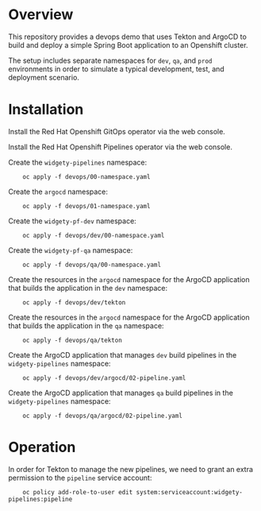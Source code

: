 # Overview

This repository provides a devops demo that uses Tekton and ArgoCD to build and deploy a simple Spring Boot application to an Openshift cluster.

The setup includes separate namespaces for `dev`, `qa`, and `prod` environments in order to simulate a typical development, test, and deployment scenario.

# Installation
Install the Red Hat Openshift GitOps operator via the web console.

Install the Red Hat Openshift Pipelines operator via the web console.

Create the `widgety-pipelines` namespace:
```
    oc apply -f devops/00-namespace.yaml
```
Create the `argocd` namespace:
```
    oc apply -f devops/01-namespace.yaml
```
Create the `widgety-pf-dev` namespace:
```
    oc apply -f devops/dev/00-namespace.yaml
```
Create the `widgety-pf-qa` namespace:
```
    oc apply -f devops/qa/00-namespace.yaml
```
Create the resources in the `argocd` namespace for the ArgoCD application that builds the application in the `dev` namespace:
```
    oc apply -f devops/dev/tekton
```
Create the resources in the `argocd` namespace for the ArgoCD application that builds the application in the `qa` namespace:
```
    oc apply -f devops/qa/tekton
```
Create the ArgoCD application that manages `dev` build pipelines in the `widgety-pipelines` namespace:
```
    oc apply -f devops/dev/argocd/02-pipeline.yaml
```
Create the ArgoCD application that manages `qa` build pipelines in the `widgety-pipelines` namespace:
```
    oc apply -f devops/qa/argocd/02-pipeline.yaml
```

# Operation
In order for Tekton to manage the new pipelines, we need to grant an extra permission to the `pipeline` service account:
```
    oc policy add-role-to-user edit system:serviceaccount:widgety-pipelines:pipeline
```


